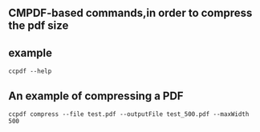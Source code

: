 ## CMPDF-based commands,in order to compress the pdf size

## example

```
ccpdf --help
```

## An example of compressing a PDF
```
ccpdf compress --file test.pdf --outputFile test_500.pdf --maxWidth 500
```
